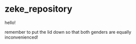 zeke_repository
===============

hello!

remember to put the lid down so that both genders are equally inconvenienced!
